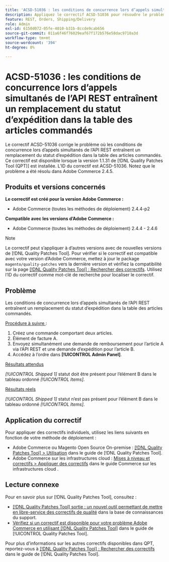 ```yaml
---
title: 'ACSD-51036 : les conditions de concurrence lors d’appels simultanés de l’API REST entraînent un remplacement du statut d’expédition'
description: Appliquez le correctif ACSD-51036 pour résoudre le problème d’Adobe Commerce où des conditions de concurrence existent lors d’appels simultanés de l’API REST, ce qui entraîne un remplacement du statut d’expédition dans la table des articles commandés.
feature: REST, Orders, Shipping/Delivery
role: Admin
exl-id: 6150d072-05fe-4010-b31b-8ccde9cab656
source-git-commit: 011a6f46f76029eaf67f172b576e58dac9710a3d
workflow-type: tm+mt
source-wordcount: '394'
ht-degree: 0%

---
```


# ACSD-51036 : les conditions de concurrence lors d’appels simultanés de l’API REST entraînent un remplacement du statut d’expédition dans la table des articles commandés

Le correctif ACSD-51036 corrige le problème où les conditions de concurrence lors d’appels simultanés de l’API REST entraînent un remplacement du statut d’expédition dans la table des articles commandés. Ce correctif est disponible lorsque la version 1.1.31 de [!DNL Quality Patches Tool (QPT)] est installée. L’ID du correctif est ACSD-51036. Notez que le problème a été résolu dans Adobe Commerce 2.4.5.

## Produits et versions concernés

**Le correctif est créé pour la version Adobe Commerce :**

* Adobe Commerce (toutes les méthodes de déploiement) 2.4.4-p2

**Compatible avec les versions d’Adobe Commerce :**

* Adobe Commerce (toutes les méthodes de déploiement) 2.4.4 - 2.4.6

>[!NOTE]
>
>Le correctif peut s’appliquer à d’autres versions avec de nouvelles versions de [!DNL Quality Patches Tool]. Pour vérifier si le correctif est compatible avec votre version d’Adobe Commerce, mettez à jour le package `magento/quality-patches` vers la dernière version et vérifiez la compatibilité sur la page [[!DNL Quality Patches Tool] : Rechercher des correctifs](https://experienceleague.adobe.com/tools/commerce-quality-patches/index.html?lang=fr). Utilisez l’ID du correctif comme mot-clé de recherche pour localiser le correctif.

## Problème

Les conditions de concurrence lors d’appels simultanés de l’API REST entraînent un remplacement du statut d’expédition dans la table des articles commandés.

<u>Procédure à suivre </u> :

1. Créez une commande comportant deux articles.
1. Élément de facture A.
1. Envoyez simultanément une demande de remboursement pour l’article A via l’API REST et une demande d’expédition pour l’article B.
1. Accédez à l’ordre dans **[!UICONTROL Admin Panel]**.

<u>Résultats attendus</u>

*[!UICONTROL Shipped 1]* statut doit être présent pour l’élément B dans le tableau ordonné *[!UICONTROL Items]*.

<u>Résultats réels</u>

*[!UICONTROL Shipped 1]* statut n’est pas présent pour l’élément B dans le tableau ordonné *[!UICONTROL Items]*.

## Application du correctif

Pour appliquer des correctifs individuels, utilisez les liens suivants en fonction de votre méthode de déploiement :

* Adobe Commerce ou Magento Open Source On-premise : [[!DNL Quality Patches Tool] > Utilisation](/help/tools/quality-patches-tool/usage.md) dans le guide de [!DNL Quality Patches Tool].
* Adobe Commerce sur les infrastructures cloud : [Mises à niveau et correctifs > Appliquer des correctifs](https://experienceleague.adobe.com/docs/commerce-cloud-service/user-guide/develop/upgrade/apply-patches.html?lang=fr) dans le guide Commerce sur les infrastructures cloud .

## Lecture connexe

Pour en savoir plus sur [!DNL Quality Patches Tool], consultez :

* [[!DNL Quality Patches Tool] sortie : un nouvel outil permettant de mettre en libre-service des correctifs de qualité](https://experienceleague.adobe.com/fr/docs/commerce-operations/tools/quality-patches-tool/quality-patches-tool-to-self-serve-quality-patches) dans la base de connaissances du support.
* [Vérifiez si un correctif est disponible pour votre problème Adobe Commerce en utilisant [!DNL Quality Patches Tool]](/help/tools/quality-patches-tool/patches-available-in-qpt/check-patch-for-magento-issue-with-magento-quality-patches.md) dans le guide de [!UICONTROL Quality Patches Tool].


Pour plus d’informations sur les autres correctifs disponibles dans QPT, reportez-vous à [[!DNL Quality Patches Tool] : Rechercher des correctifs](https://experienceleague.adobe.com/tools/commerce-quality-patches/index.html?lang=fr) dans le guide de [!DNL Quality Patches Tool].
